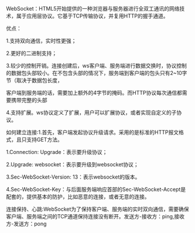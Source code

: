 

WebSocket：HTML5开始提供的一种浏览器与服务器进行全双工通讯的网络技术，属于应用层协议。它基于TCP传输协议，并复用HTTP的握手通道。

优点：

1.支持双向通信，实时性更强；

2.更好的二进制支持；

3.较少的控制开销。连接创建后，ws客户端、服务端进行数据交换时，协议控制的数据包头部较小。在不包含头部的情况下，服务端到客户端的包头只有2~10字节（取决于数据包长度，

客户端到服务端的话，需要加上额外的4字节的掩码。而HTTP协议每次通信都需要携带完整的头部

4.支持扩展。ws协议定义了扩展，用户可以扩展协议，或者实现自定义的子协议。

如何建立连接:1.首先，客户端发起协议升级请求。采用的是标准的HTTP报文格式，且只支持GET方法。

1.Connection: Upgrade：表示要升级协议；

2.Upgrade: websocket：表示要升级到websocket协议；

3.Sec-WebSocket-Version: 13：表示websocket的版本。

4.Sec-WebSocket-Key：与后面服务端响应首部的Sec-WebSocket-Accept是配套的，提供基本的防护，比如恶意的连接，或者无意的连接。

连接保持、心跳:WebSocket为了保持客户端、服务端的实时双向通信，需要确保客户端、服务端之间的TCP通道保持连接没有断开。发送方-接收方：ping,接收方-发送方：pong



